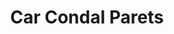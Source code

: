 ---
title: "Car Condal Parets"
url: /parets-del-valles/car-condal-parets/
shop: reparación de automóviles
---